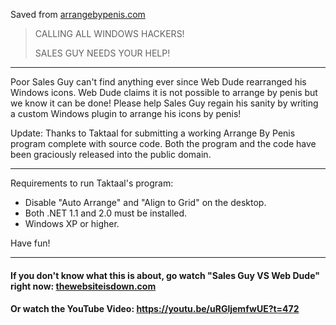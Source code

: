 Saved from [arrangebypenis.com](https://web.archive.org/web/20130529001329/http://www.arrangebypenis.com/)

> CALLING ALL WINDOWS HACKERS!
> 
> SALES GUY NEEDS YOUR HELP!

---

Poor Sales Guy can't find anything ever since Web Dude rearranged his Windows icons. Web Dude claims it is not possible to arrange by penis but we know it can be done! Please help Sales Guy regain his sanity by writing a custom Windows plugin to arrange his icons by penis!

Update: Thanks to Taktaal for submitting a working Arrange By Penis program complete with source code. Both the program and the code have been graciously released into the public domain.

---

Requirements to run Taktaal's program:
- Disable "Auto Arrange" and "Align to Grid" on the desktop.
- Both .NET 1.1 and 2.0 must be installed.
- Windows XP or higher.

Have fun!

---

#### If you don't know what this is about, go watch "Sales Guy VS Web Dude" right now: [thewebsiteisdown.com](https://thewebsiteisdown.com)
#### Or watch the YouTube Video: https://youtu.be/uRGljemfwUE?t=472
